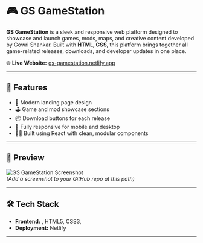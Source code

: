 # 🎮 GS GameStation

**GS GameStation** is a sleek and responsive web platform designed to showcase and launch games, mods, maps, and creative content developed by Gowri Shankar. Built with **HTML, CSS**, this platform brings together all game-related releases, downloads, and developer updates in one place.

🌐 **Live Website:** [gs-gamestation.netlify.app](https://gs-gamestation.netlify.app/)

---

## 🚀 Features

- 🎯 Modern landing page design
- 🕹️ Game and mod showcase sections
- 📦 Download buttons for each release
- 📱 Fully responsive for mobile and desktop
- 🧑‍💻 Built using React with clean, modular components

---

## 📸 Preview

![GS GameStation Screenshot](https://github.com/gowrishankar-m-n/GS-GameStation/assets/preview.png)  
*(Add a screenshot to your GitHub repo at this path)*

---

## 🛠️ Tech Stack

- **Frontend:** , HTML5, CSS3,
- **Deployment:** Netlify

---

